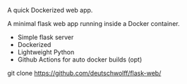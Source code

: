 A quick Dockerized web app.

A minimal flask web app running inside a Docker container.
* Simple flask server
* Dockerized
* Lightweight Python
* Github Actions for auto docker builds (opt)


git clone  https://github.com/deutschwolff/flask-web/
